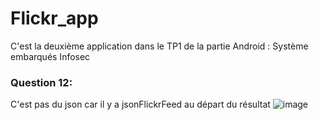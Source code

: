 # Flickr_app
C'est la deuxième application dans le TP1 de la partie Android : Système embarqués Infosec 
### Question 12: 
C'est pas du json car il y a jsonFlickrFeed au départ du résultat ![image](https://user-images.githubusercontent.com/72195669/167827149-648c31d5-09be-47c4-93a6-11a3ae7bb4c7.png)

